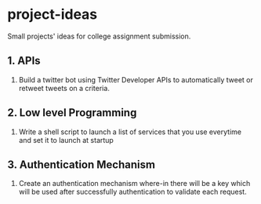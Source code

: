 # project-ideas
Small projects' ideas for college assignment submission.

## 1. APIs
1. Build a twitter bot using Twitter Developer APIs to automatically tweet or retweet tweets on a criteria.

## 2. Low level Programming
1. Write a shell script to launch a list of services that you use everytime and set it to launch at startup

## 3. Authentication Mechanism
1. Create an authentication mechanism where-in there will be a key which will be used after successfully authentication to validate each request.
